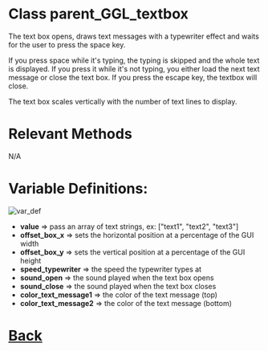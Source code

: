 # Class parent_GGL_textbox

The text box opens, draws text messages with a typewriter effect and waits for the user to press the space key.

If you press space while it's typing, the typing is skipped and the whole text is displayed.
If you press it while it's not typing, you either load the next text message or close the text box.
If you press the escape key, the textbox will close.

The text box scales vertically with the number of	text lines to display.
  
# Relevant Methods

N/A

# Variable Definitions:

![var_def](https://github.com/Ced30/GML-GUI-Library-GGL-Documentation/blob/main/Images/API/GGL_instance/parent_GGL_text_box.png)

- **value**                 => pass an array of text strings, ex: ["text1", "text2", "text3"]								   
- **offset_box_x** => sets the horizontal position at a percentage of the GUI width								   
- **offset_box_y**   => sets the vertical position at a percentage of the GUI height								   
- **speed_typewriter**      => the speed the typewriter types at		
- **sound_open**            => the sound played when the text box opens
- **sound_close**           => the sound played when the text box closes		
- **color_text_message1**   => the color of the text message (top)								   
- **color_text_message2**   => the color of the text message (bottom)

# [Back](https://github.com/Ced30/GML-GUI-Library-GGL-Documentation/blob/main/API/Instance%20Classes.md)
